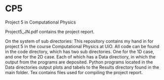# CP5
Project 5 in Computational Physics

Project5_JN.pdf contains the project report.

On the system of sub directories:
This repository contains my hand in for project 5 in the course Computational Physics at UiO. All code can be found in the code directory, 
which has two sub directories. One for the 1D case, and one for the 2D case. Each of which has a Data directiory, in which 
the output from the programs are deposited. Python programs located in the Data directories output plots and tabels
to the Results directory found in the main folder. Tex contains files used for compiling the project report.
